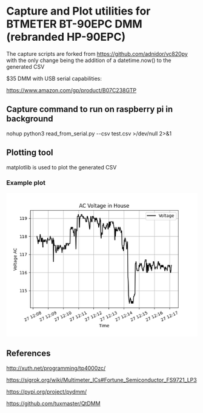 # Capture and Plot utilities for BTMETER BT-90EPC DMM (rebranded HP-90EPC)

The capture scripts are forked from https://github.com/adnidor/vc820py with the only change being the addition of a datetime.now() to the generated CSV

$35 DMM with USB serial capabilities:

https://www.amazon.com/gp/product/B07C238GTP

## Capture command to run on raspberry pi in background

nohup python3 read_from_serial.py --csv test.csv >/dev/null 2>&1

## Plotting tool

matplotlib is used to plot the generated CSV

### Example plot

![](plot/example.png)

## References

http://xuth.net/programming/tp4000zc/

https://sigrok.org/wiki/Multimeter_ICs#Fortune_Semiconductor_FS9721_LP3

https://pypi.org/project/pydmm/

https://github.com/tuxmaster/QtDMM
